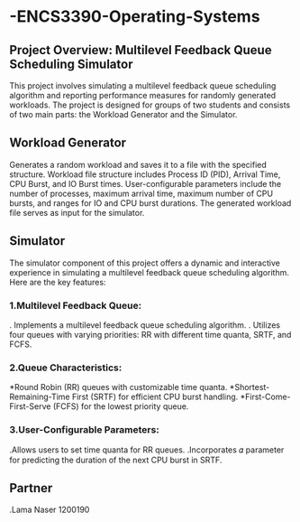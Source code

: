 # -ENCS3390-Operating-Systems
## Project Overview: Multilevel Feedback Queue Scheduling Simulator

This project involves simulating a multilevel feedback queue scheduling algorithm and reporting performance 
measures for randomly generated workloads. The project is designed for groups of two students and consists 
of two main parts: the Workload Generator and the Simulator.

## Workload Generator
Generates a random workload and saves it to a file with the specified structure.
Workload file structure includes Process ID (PID), Arrival Time, CPU Burst, and IO Burst times.
User-configurable parameters include the number of processes, maximum arrival time, maximum number of CPU bursts, and ranges for IO and CPU burst durations.
The generated workload file serves as input for the simulator.

## Simulator
The simulator component of this project offers a dynamic and interactive experience in simulating 
a multilevel feedback queue scheduling algorithm. Here are the key features:

### 1.Multilevel Feedback Queue:
  . Implements a multilevel feedback queue scheduling algorithm.
  . Utilizes four queues with varying priorities: RR with different time quanta, SRTF, and FCFS.
   
### 2.Queue Characteristics:
  *Round Robin (RR) queues with customizable time quanta.
  *Shortest-Remaining-Time First (SRTF) for efficient CPU burst handling.
  *First-Come-First-Serve (FCFS) for the lowest priority queue.
      
### 3.User-Configurable Parameters:
  .Allows users to set time quanta for RR queues.
  .Incorporates 𝛼 parameter for predicting the duration of the next CPU burst in SRTF.






## Partner 
  .Lama Naser 1200190

  
